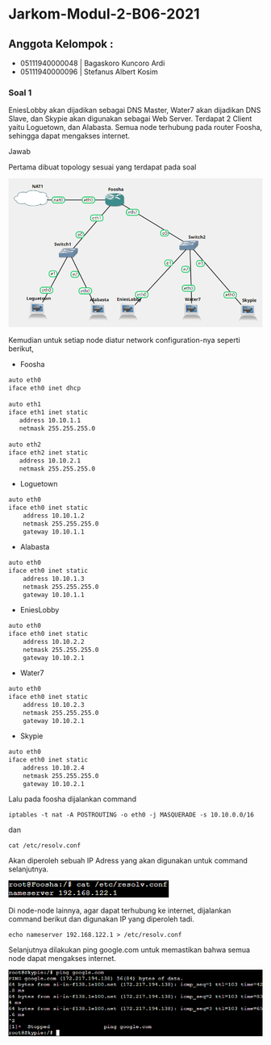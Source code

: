# Jarkom-Modul-2-B06-2021

## Anggota Kelompok : 
- 05111940000048 | Bagaskoro Kuncoro Ardi 
- 05111940000096 | Stefanus Albert Kosim 


### Soal 1

EniesLobby akan dijadikan sebagai DNS Master, Water7 akan dijadikan DNS Slave, dan Skypie akan digunakan sebagai Web Server. Terdapat 2 Client yaitu Loguetown, dan Alabasta. Semua node terhubung pada router Foosha, sehingga dapat mengakses internet.

Jawab

Pertama dibuat topology sesuai yang terdapat pada soal

![Topology](https://github.com/yanzkosim/Jarkom-Modul-2-B06-2021/blob/main/Screenshot/Topology.png)

Kemudian untuk setiap node diatur network configuration-nya seperti berikut,

- Foosha
 ```
auto eth0
iface eth0 inet dhcp

auto eth1
iface eth1 inet static
	address 10.10.1.1
	netmask 255.255.255.0

auto eth2
iface eth2 inet static
	address 10.10.2.1
	netmask 255.255.255.0
```
- Loguetown
```
auto eth0
iface eth0 inet static
	address 10.10.1.2
	netmask 255.255.255.0
	gateway 10.10.1.1
```
- Alabasta
```
auto eth0
iface eth0 inet static
	address 10.10.1.3
	netmask 255.255.255.0
	gateway 10.10.1.1
```
- EniesLobby
```
auto eth0
iface eth0 inet static
	address 10.10.2.2
	netmask 255.255.255.0
	gateway 10.10.2.1
```
- Water7
```
auto eth0
iface eth0 inet static
	address 10.10.2.3
	netmask 255.255.255.0
	gateway 10.10.2.1
```
- Skypie
```
auto eth0
iface eth0 inet static
	address 10.10.2.4
	netmask 255.255.255.0
	gateway 10.10.2.1
```

Lalu pada foosha dijalankan command
```
iptables -t nat -A POSTROUTING -o eth0 -j MASQUERADE -s 10.10.0.0/16
```
dan
```
cat /etc/resolv.conf
```
Akan diperoleh sebuah IP Adress yang akan digunakan untuk command selanjutnya.

![No1](https://github.com/yanzkosim/Jarkom-Modul-2-B06-2021/blob/main/Screenshot/No1.png)

Di node-node lainnya, agar dapat terhubung ke internet, dijalankan command berikut dan digunakan IP yang diperoleh tadi.
```
echo nameserver 192.168.122.1 > /etc/resolv.conf
```

Selanjutnya dilakukan ping google.com untuk memastikan bahwa semua node dapat mengakses internet.

![No1](https://github.com/yanzkosim/Jarkom-Modul-2-B06-2021/blob/main/Screenshot/No1Ping.png)
